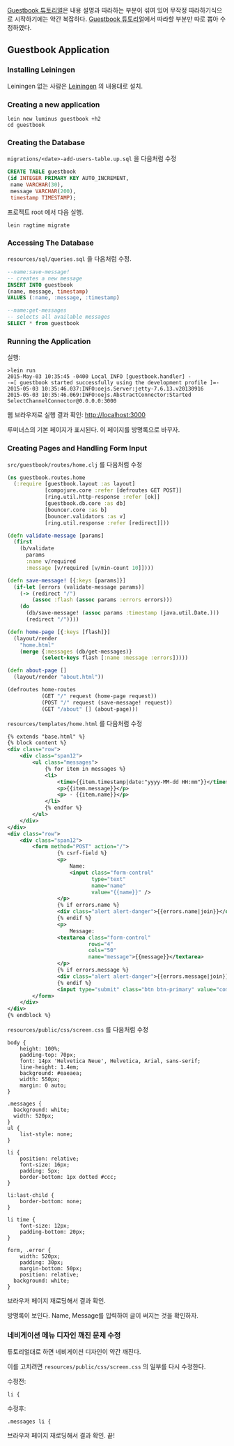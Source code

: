 [Guestbook 튜토리얼](http://www.luminusweb.net/docs/guestbook.md)은 내용 설명과 따라하는 부분이 섞여 있어 무작정 따라하기식으로 시작하기에는 약간 복잡하다. [Guestbook 튜토리얼](http://www.luminusweb.net/docs/guestbook.md)에서 따라할 부분만 따로 뽑아 수정하였다.

## Guestbook Application

### Installing Leiningen

Leiningen 없는 사람은 [Leiningen](http://leiningen.org/) 의 내용대로 설치. 

### Creating a new application

```
lein new luminus guestbook +h2
cd guestbook
```

### Creating the Database

`migrations/<date>-add-users-table.up.sql` 을 다음처럼 수정

```sql
CREATE TABLE guestbook
(id INTEGER PRIMARY KEY AUTO_INCREMENT,
 name VARCHAR(30),
 message VARCHAR(200),
 timestamp TIMESTAMP);
```

프로젝트 root 에서 다음 실행.

```
lein ragtime migrate
```

### Accessing The Database

`resources/sql/queries.sql` 을 다음처럼 수정.

```sql
--name:save-message!
-- creates a new message
INSERT INTO guestbook
(name, message, timestamp)
VALUES (:name, :message, :timestamp)

--name:get-messages
-- selects all available messages
SELECT * from guestbook
```

### Running the Application

실행:

```
>lein run
2015-May-03 10:35:45 -0400 Local INFO [guestbook.handler] -
-=[ guestbook started successfully using the development profile ]=-
2015-05-03 10:35:46.037:INFO:oejs.Server:jetty-7.6.13.v20130916
2015-05-03 10:35:46.069:INFO:oejs.AbstractConnector:Started SelectChannelConnector@0.0.0.0:3000
```

웹 브라우저로 실행 결과 확인:
[http://localhost:3000](http://localhost:3000)

루미너스의 기본 페이지가 표시된다. 이 페이지를 방명록으로 바꾸자.

### Creating Pages and Handling Form Input

`src/guestbook/routes/home.clj` 를 다음처럼 수정

```clojure
(ns guestbook.routes.home
  (:require [guestbook.layout :as layout]
            [compojure.core :refer [defroutes GET POST]]
            [ring.util.http-response :refer [ok]]
            [guestbook.db.core :as db]
            [bouncer.core :as b]
            [bouncer.validators :as v]
            [ring.util.response :refer [redirect]]))

(defn validate-message [params]
  (first
    (b/validate
      params
      :name v/required
      :message [v/required [v/min-count 10]])))

(defn save-message! [{:keys [params]}]
  (if-let [errors (validate-message params)]
    (-> (redirect "/")
        (assoc :flash (assoc params :errors errors)))
    (do
      (db/save-message! (assoc params :timestamp (java.util.Date.)))
      (redirect "/"))))

(defn home-page [{:keys [flash]}]
  (layout/render
    "home.html"
    (merge {:messages (db/get-messages)}
           (select-keys flash [:name :message :errors]))))

(defn about-page []
  (layout/render "about.html"))

(defroutes home-routes
           (GET "/" request (home-page request))
           (POST "/" request (save-message! request))
           (GET "/about" [] (about-page)))
```

`resources/templates/home.html` 를 다음처럼 수정

```xml
{% extends "base.html" %}
{% block content %}
<div class="row">
    <div class="span12">
        <ul class="messages">
            {% for item in messages %}
            <li>
                <time>{{item.timestamp|date:"yyyy-MM-dd HH:mm"}}</time>
                <p>{{item.message}}</p>
                <p> - {{item.name}}</p>
            </li>
            {% endfor %}
        </ul>
    </div>
</div>
<div class="row">
    <div class="span12">
        <form method="POST" action="/">
                {% csrf-field %}
                <p>
                    Name:
                    <input class="form-control"
                           type="text"
                           name="name"
                           value="{{name}}" />
                </p>
                {% if errors.name %}
                <div class="alert alert-danger">{{errors.name|join}}</div>
                {% endif %}
                <p>
                    Message:
                <textarea class="form-control"
                          rows="4"
                          cols="50"
                          name="message">{{message}}</textarea>
                </p>
                {% if errors.message %}
                <div class="alert alert-danger">{{errors.message|join}}</div>
                {% endif %}
                <input type="submit" class="btn btn-primary" value="comment" />
        </form>
    </div>
</div>
{% endblock %}
```

`resources/public/css/screen.css` 를 다음처럼 수정

```
body {
	height: 100%;
	padding-top: 70px;
	font: 14px 'Helvetica Neue', Helvetica, Arial, sans-serif;
	line-height: 1.4em;
	background: #eaeaea;
	width: 550px;
	margin: 0 auto;
}

.messages {
  background: white;
  width: 520px;
}
ul {
	list-style: none;
}

li {
	position: relative;
	font-size: 16px;
	padding: 5px;
	border-bottom: 1px dotted #ccc;
}

li:last-child {
	border-bottom: none;
}

li time {
	font-size: 12px;
	padding-bottom: 20px;
}

form, .error {
	width: 520px;
	padding: 30px;
	margin-bottom: 50px;
	position: relative;
  background: white;
}
```

브라우저 페이지 재로딩해서 결과 확인. 

방명록이 보인다. Name, Message를 입력하여 글이 써지는 것을 확인하자.

### 네비게이션 메뉴 디자인 깨진 문제 수정

튜토리얼대로 하면 네비게이션 디자인이 약간 깨진다. 

이를 고치려면 `resources/public/css/screen.css` 의 일부를 다시 수정한다.

수정전:

```
li {
```

수정후:

```
.messages li {
```

브라우저 페이지 재로딩해서 결과 확인. 끝!